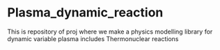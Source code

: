 # Plasma_dynamic_reaction
This is repository of proj where we make a physics modelling library for dynamic variable plasma includes Thermonuclear reactions
